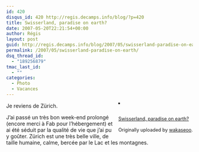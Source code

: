 ```yaml
---
id: 420
disqus_id: 420 http://regis.decamps.info/blog/?p=420
title: Swisserland, paradise on earth?
date: 2007-05-20T22:21:54+00:00
author: Régis
layout: post
guid: http://regis.decamps.info/blog/2007/05/swisserland-paradise-on-earth/
permalink: /2007/05/swisserland-paradise-on-earth/
dsq_thread_id:
  - "189256879"
tmac_last_id:
  - ""
categories:
  - Photo
  - Vacances
---
```

<div style="float: right; margin-left: 10px; margin-bottom: 10px;">
  <a href="http://www.flickr.com/photos/wakaseoo/508313018/" title="photo sharing"><img src="http://farm1.static.flickr.com/193/508313018_096e99f55c_m.jpg" alt="" style="border: solid 2px #000000;" /></a><br /> <br /> <span style="font-size: 0.9em; margin-top: 0px;"><br /> <a href="http://www.flickr.com/photos/wakaseoo/508313018/">Swisserland, paradise on earth?</a><br /> <br /> Originally uploaded by <a href="http://www.flickr.com/people/wakaseoo/">wakaseoo</a>.<br /> </span>
</div>

Je reviens de Zürich.

J’ai passé un très bon week-end prolongé (encore merci à Fab pour l’hébergement) et ai été séduit par la qualité de vie que j’ai pu y goûter. Zürich est une très belle ville, de taille humaine, calme, bercée par le Lac et les montagnes.
  
<br clear="all" />
